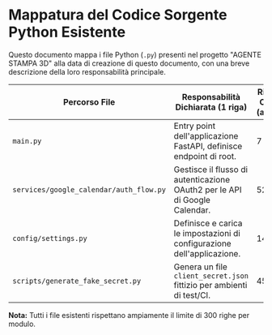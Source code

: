# Mappatura del Codice Sorgente Python Esistente

Questo documento mappa i file Python (`.py`) presenti nel progetto "AGENTE STAMPA 3D" alla data di creazione di questo documento, con una breve descrizione della loro responsabilità principale.

| Percorso File                           | Responsabilità Dichiarata (1 riga)                                       | Righe di Codice (approx) |
| --------------------------------------- | ------------------------------------------------------------------------ | ------------------------ |
| `main.py`                               | Entry point dell'applicazione FastAPI, definisce endpoint di root.       | 7                        |
| `services/google_calendar/auth_flow.py` | Gestisce il flusso di autenticazione OAuth2 per le API di Google Calendar. | 52                       |
| `config/settings.py`                    | Definisce e carica le impostazioni di configurazione dell'applicazione.  | 14                       |
| `scripts/generate_fake_secret.py`       | Genera un file `client_secret.json` fittizio per ambienti di test/CI.    | 45                       |

**Nota:** Tutti i file esistenti rispettano ampiamente il limite di 300 righe per modulo. 
